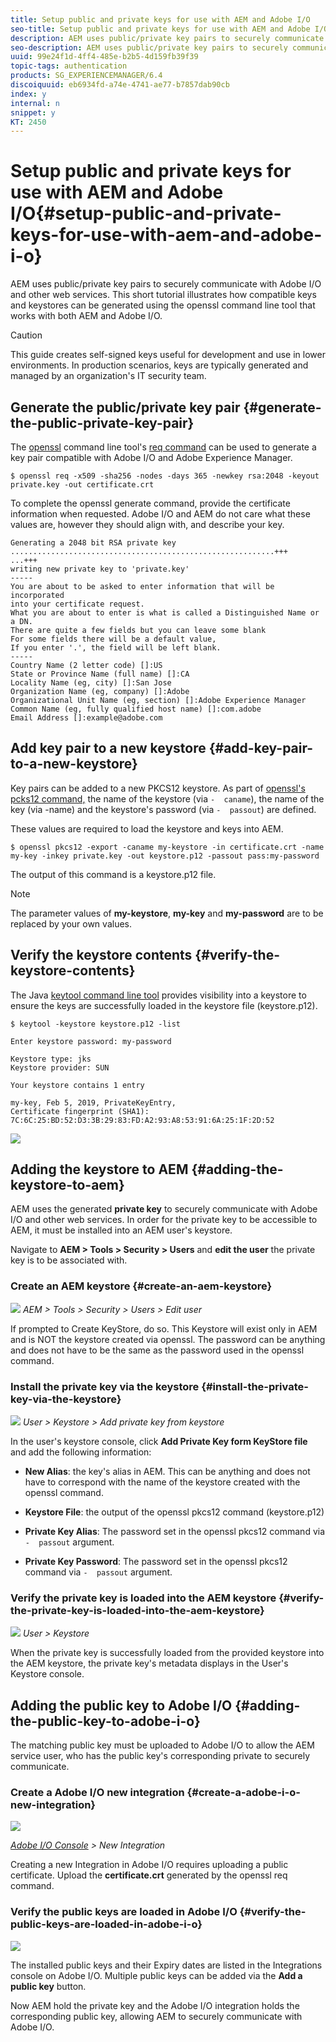```yaml
---
title: Setup public and private keys for use with AEM and Adobe I/O
seo-title: Setup public and private keys for use with AEM and Adobe I/O
description: AEM uses public/private key pairs to securely communicate with Adobe I/O and other web services. This short tutorial illustrates how compatible keys and keystores can be generated using the openssl command line tool that works with both AEM and Adobe I/O. 
seo-description: AEM uses public/private key pairs to securely communicate with Adobe I/O and other web services. This short tutorial illustrates how compatible keys and keystores can be generated using the openssl command line tool that works with both AEM and Adobe I/O. 
uuid: 99e24f1d-4ff4-485e-b2b5-4d159fb39f39
topic-tags: authentication
products: SG_EXPERIENCEMANAGER/6.4
discoiquuid: eb6934fd-a74e-4741-ae77-b7857dab90cb
index: y
internal: n
snippet: y
KT: 2450
---
```


# Setup public and private keys for use with AEM and Adobe I/O{#setup-public-and-private-keys-for-use-with-aem-and-adobe-i-o}

AEM uses public/private key pairs to securely communicate with Adobe I/O and other web services. This short tutorial illustrates how compatible keys and keystores can be generated using the openssl command line tool that works with both AEM and Adobe I/O.

>[!CAUTION]
>
>This guide creates self-signed keys useful for development and  use  in lower environments. In production scenarios, keys are typically generated and managed by an organization's IT security team.

## Generate the public/private key pair {#generate-the-public-private-key-pair}

The [openssl](https://www.openssl.org/docs/man1.0.2/man1/openssl.html) command line tool's [req command](https://www.openssl.org/docs/man1.0.2/man1/req.html) can be used to generate a key pair compatible with Adobe I/O and Adobe Experience Manager.

```
$ openssl req -x509 -sha256 -nodes -days 365 -newkey rsa:2048 -keyout private.key -out certificate.crt
```

To complete the openssl generate command, provide the certificate information when requested. Adobe I/O and AEM do not care what these values are, however they should align with, and describe your key.

```
Generating a 2048 bit RSA private key
...........................................................+++
...+++
writing new private key to 'private.key'
-----
You are about to be asked to enter information that will be incorporated
into your certificate request.
What you are about to enter is what is called a Distinguished Name or a DN.
There are quite a few fields but you can leave some blank
For some fields there will be a default value,
If you enter '.', the field will be left blank.
-----
Country Name (2 letter code) []:US
State or Province Name (full name) []:CA
Locality Name (eg, city) []:San Jose
Organization Name (eg, company) []:Adobe
Organizational Unit Name (eg, section) []:Adobe Experience Manager
Common Name (eg, fully qualified host name) []:com.adobe
Email Address []:example@adobe.com
```

## Add key pair to a new keystore {#add-key-pair-to-a-new-keystore}

Key pairs can be added to a new PKCS12 keystore. As part of [openssl's pcks12 command,](https://www.openssl.org/docs/man1.0.2/man1/pkcs12.html) the name of the keystore (via `-  caname`), the name of the key (via -name) and the keystore's password (via `-  passout`) are defined.

These values are required to load the keystore and keys into AEM.

```
$ openssl pkcs12 -export -caname my-keystore -in certificate.crt -name my-key -inkey private.key -out keystore.p12 -passout pass:my-password
```

The output of this command is a keystore.p12 file.

>[!NOTE]
>
>The parameter values of **my-keystore**, **my-key** and **my-password** are to be replaced by your own values.

## Verify the keystore contents {#verify-the-keystore-contents}

The Java [keytool command line tool](https://docs.oracle.com/middleware/1213/wls/SECMG/keytool-summary-appx.htm#SECMG818) provides visibility into a keystore to ensure the keys are successfully loaded in the keystore file (keystore.p12).

```
$ keytool -keystore keystore.p12 -list

Enter keystore password: my-password

Keystore type: jks
Keystore provider: SUN

Your keystore contains 1 entry

my-key, Feb 5, 2019, PrivateKeyEntry,
Certificate fingerprint (SHA1): 7C:6C:25:BD:52:D3:3B:29:83:FD:A2:93:A8:53:91:6A:25:1F:2D:52
```

![](assets/adobe-io-2.png) 

## Adding the keystore to AEM {#adding-the-keystore-to-aem}

AEM uses the generated **private key** to securely communicate with Adobe I/O and other web services. In order for the private key to be accessible to AEM, it must be installed into an AEM user's keystore.

Navigate to **AEM &gt; Tools &gt; Security &gt; Users** and **edit the user** the private key is to be associated with.

### Create an AEM keystore {#create-an-aem-keystore}

![](assets/aem-1.png)
*AEM > Tools > Security > Users > Edit user*

If prompted to Create KeyStore, do so. This Keystore will exist only in AEM and is NOT the keystore created via openssl. The password can be anything and does not have to be the same as the password used in the openssl command.

### Install the private key via the keystore {#install-the-private-key-via-the-keystore}

![](assets/aem-2.png)
*User > Keystore > Add private key from keystore*

In the user's keystore console, click **Add Private Key form KeyStore file** and add the following information:

* **New Alias**: the key's alias in AEM. This can be anything and does not have to correspond with the name of the keystore created with the openssl command.
* **Keystore File**: the output of the openssl pkcs12 command (keystore.p12)
* **Private Key Alias**: The password set in the openssl pkcs12 command via `-  passout` argument. 

* **Private Key Password**: The password set in the openssl pkcs12 command via `-  passout` argument.

### Verify the private key is loaded into the AEM keystore {#verify-the-private-key-is-loaded-into-the-aem-keystore}

![](assets/aem-3.png)
*User > Keystore*

When the private key is successfully loaded from the provided keystore into the AEM keystore, the private key's metadata displays in the User's Keystore console.

## Adding the public key to Adobe I/O {#adding-the-public-key-to-adobe-i-o}

The matching public key must be uploaded to Adobe I/O to allow the AEM service user, who has the public key's corresponding private to securely communicate.

### Create a Adobe I/O new integration {#create-a-adobe-i-o-new-integration}

![](assets/adobe-io-1.png)

*[Adobe I/O Console](https://console.adobe.io/) > New Integration*

Creating a new Integration in Adobe I/O requires uploading a public certificate. Upload the **certificate.crt** generated by the openssl req command.

### Verify the public keys are loaded in Adobe I/O {#verify-the-public-keys-are-loaded-in-adobe-i-o}

![](assets/adobe-io-2-1.png)

The installed public keys and their Expiry dates are listed in the Integrations console on Adobe I/O. Multiple public keys can be added via the **Add a public key** button.

Now AEM hold the private key and the Adobe I/O integration holds the corresponding public key, allowing AEM to securely communicate with Adobe I/O.
